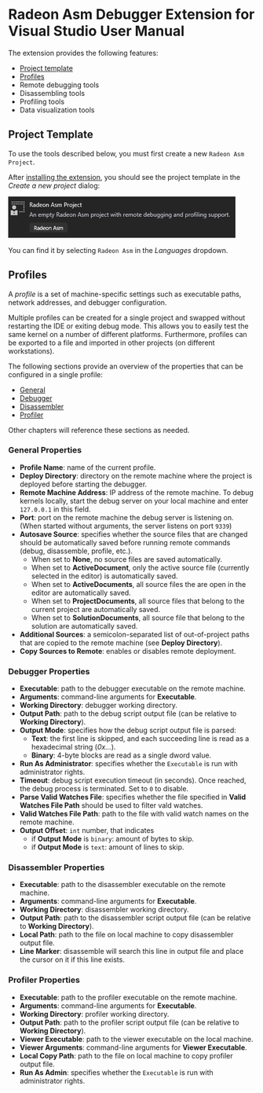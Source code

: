 # Radeon Asm Debugger Extension for Visual Studio User Manual

The extension provides the following features:

* [Project template](#project-template)
* [Profiles](#profiles)
* Remote debugging tools
* Disassembling tools
* Profiling tools
* Data visualization tools

## Project Template

To use the tools described below, you must first create a new
`Radeon Asm Project`.

After [installing the extension](README.md#installation), you should see
the project template in the *Create a new project* dialog:

 ![Template](Resources/Manual/ProjTemplate.PNG)

You can find it by selecting `Radeon Asm` in the *Languages* dropdown.

## Profiles

A *profile* is a set of machine-specific settings such as executable paths, network addresses, and debugger configuration.

Multiple profiles can be created for a single project and swapped without restarting the IDE or exiting debug mode. This allows you to easily test the same kernel on a number of different platforms. Furthermore, profiles can be exported to a file and imported in other projects (on different workstations).

The following sections provide an overview of the properties that can be configured in a single profile:

* [General](#general-properties)
* [Debugger](#debugger-properties)
* [Disassembler](#disassembler-properties)
* [Profiler](#profiler-properties)

Other chapters will reference these sections as needed.

### General Properties

* **Profile Name**: name of the current profile.
* **Deploy Directory**: directory on the remote machine where the project is deployed before starting the debugger.
* **Remote Machine Address**: IP address of the remote machine. To debug kernels locally, start the debug server on your local machine and enter `127.0.0.1` in this field.
* **Port**: port on the remote machine the debug server is listening on. (When started without arguments, the server listens on port `9339`)
* **Autosave Source**: specifies whether the source files that are changed should be automatically saved before running remote commands (debug, disassemble, profile, etc.).
  - When set to **None**, no source files are saved automatically.
  - When set to **ActiveDocument**, only the active source file (currently selected in the editor) is automatically saved.
  - When set to **ActiveDocuments**, all source files the are open in the editor are automatically saved.
  - When set to **ProjectDocuments**, all source files that belong to the current project are automatically saved.
  - When set to **SolutionDocuments**, all source file that belong to the solution are automatically saved.
* **Additional Sources**: a semicolon-separated list of out-of-project paths that are copied to the remote machine (see **Deploy Directory**).
* **Copy Sources to Remote**: enables or disables remote deployment.

### Debugger Properties

* **Executable**: path to the debugger executable on the remote machine.
* **Arguments**: command-line arguments for **Executable**.
* **Working Directory**: debugger working directory.
* **Output Path**: path to the debug script output file (can be relative to **Working Directory**).
* **Output Mode**: specifies how the debug script output file is parsed:
  - **Text**: the first line is skipped, and each succeeding line is read as a hexadecimal string (*0x...*).
  - **Binary**: 4-byte blocks are read as a single dword value.
* **Run As Administrator**: specifies whether the `Executable` is run with administrator rights.
* **Timeout**: debug script execution timeout (in seconds). Once reached, the debug process is terminated. Set to `0` to disable.
* **Parse Valid Watches File**: specifies whether the file specified in **Valid Watches File Path** should be used to filter vald watches.
* **Valid Watches File Path**: path to the file with valid watch names on the remote machine.
* **Output Offset**: `int` number, that indicates
  - if **Output Mode** is `binary`: amount of bytes to skip.
  - if **Output Mode** is `text`: amount of lines to skip.

### Disassembler Properties

* **Executable**: path to the disassembler executable on the remote machine.
* **Arguments**: command-line arguments for **Executable**.
* **Working Directory**: disassembler working directory.
* **Output Path**: path to the disassembler script output file (can be relative to **Working Directory**).
* **Local Path**: path to the file on local machine to copy disassembler output file.
* **Line Marker**: disassemble will search this line in output file and place the cursor on it if this line exists.

### Profiler Properties

* **Executable**: path to the profiler executable on the remote machine.
* **Arguments**: command-line arguments for **Executable**.
* **Working Directory**: profiler working directory.
* **Output Path**: path to the profiler script output file (can be relative to **Working Directory**).
* **Viewer Executable**: path to the viewer executable on the local machine.
* **Viewer Arguments**: command-line arguments for **Viewer Executable**.
* **Local Copy Path**: path to the file on local machine to copy profiler output file.
* **Run As Admin**: specifies whether the `Executable` is run with administrator rights.